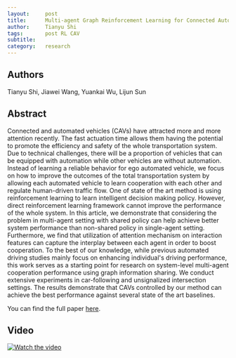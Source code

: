 ```yaml
---
layout:     post
title:      Multi-agent Graph Reinforcement Learning for Connected Automated Driving
author:     Tianyu Shi
tags: 		post RL CAV
subtitle:  	
category:   research
---
```


## Authors
Tianyu Shi, Jiawei Wang, Yuankai Wu, Lijun Sun

## Abstract 

Connected and automated vehicles (CAVs) have attracted more and more attention recently. The fast actuation time allows them having the potential to promote the efficiency and safety of the whole transportation system. Due to technical challenges, there will be a proportion of vehicles that can be equipped with automation while other vehicles are without automation. Instead of learning a reliable behavior for ego automated vehicle, we focus on how to improve the outcomes of the total transportation system by allowing each automated vehicle to learn cooperation with each other and regulate human-driven traffic flow. One of state of the art method is using reinforcement learning to learn intelligent decision making policy. However, direct reinforcement learning framework cannot improve the performance of the whole system. In this article, we demonstrate that considering the problem in multi-agent setting with shared policy can help achieve better system performance than non-shared policy in single-agent setting. Furthermore, we find that utilization of attention mechanism on interaction features can capture the interplay between each agent in order to boost cooperation. To the best of our knowledge, while previous automated driving studies mainly focus on enhancing individual's driving performance, this work serves as a starting point for research on system-level multi-agent cooperation performance using graph information sharing. We conduct extensive experiments in car-following and unsignalized intersection settings. The results demonstrate that CAVs controlled by our method can achieve the best performance against several state of the art baselines.

You can find the full paper [here](https://arxiv.org/abs/2007.02794).



## Video
[![Watch the video](https://smart-transport.github.io/img/projects/magrl_poster.png)](https://www.youtube.com/watch?v=rL95dglox2c&t=158s)
<!-- <iframe width="560" height="315" src="https://www.youtube.com/watch?v=rL95dglox2c&t=158s" frameborder="0" allow="autoplay; encrypted-media" allowfullscreen></iframe> -->
<!-- <video src="video.mp4" width="320" height="200" controls preload></video> -->